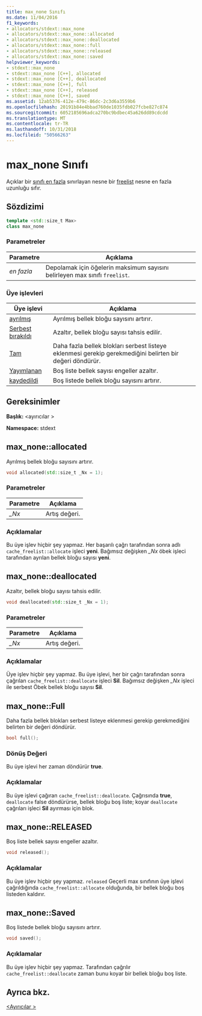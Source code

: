 ```yaml
---
title: max_none Sınıfı
ms.date: 11/04/2016
f1_keywords:
- allocators/stdext::max_none
- allocators/stdext::max_none::allocated
- allocators/stdext::max_none::deallocated
- allocators/stdext::max_none::full
- allocators/stdext::max_none::released
- allocators/stdext::max_none::saved
helpviewer_keywords:
- stdext::max_none
- stdext::max_none [C++], allocated
- stdext::max_none [C++], deallocated
- stdext::max_none [C++], full
- stdext::max_none [C++], released
- stdext::max_none [C++], saved
ms.assetid: 12ab5376-412e-479c-86dc-2c3d6a3559b6
ms.openlocfilehash: 20191b84e4bbad760de1035fdb027fcbe827c874
ms.sourcegitcommit: 6052185696adca270bc9bdbec45a626dd89cdcdd
ms.translationtype: MT
ms.contentlocale: tr-TR
ms.lasthandoff: 10/31/2018
ms.locfileid: "50566263"
---
```

# <a name="maxnone-class"></a>max_none Sınıfı

Açıklar bir [sınıfı en fazla](../standard-library/allocators-header.md) sınırlayan nesne bir [freelist](../standard-library/freelist-class.md) nesne en fazla uzunluğu sıfır.

## <a name="syntax"></a>Sözdizimi

```cpp
template <std::size_t Max>
class max_none
```

### <a name="parameters"></a>Parametreler

|Parametre|Açıklama|
|---------------|-----------------|
|*en fazla*|Depolamak için öğelerin maksimum sayısını belirleyen max sınıfı `freelist`.|

### <a name="member-functions"></a>Üye işlevleri

|Üye işlevi|Açıklama|
|-|-|
|[ayrılmış](#allocated)|Ayrılmış bellek bloğu sayısını artırır.|
|[Serbest bırakıldı](#deallocated)|Azaltır, bellek bloğu sayısı tahsis edilir.|
|[Tam](#full)|Daha fazla bellek blokları serbest listeye eklenmesi gerekip gerekmediğini belirten bir değeri döndürür.|
|[Yayımlanan](#released)|Boş liste bellek sayısı engeller azaltır.|
|[kaydedildi](#saved)|Boş listede bellek bloğu sayısını artırır.|

## <a name="requirements"></a>Gereksinimler

**Başlık:** \<ayırıcılar >

**Namespace:** stdext

## <a name="allocated"></a>  max_none::allocated

Ayrılmış bellek bloğu sayısını artırır.

```cpp
void allocated(std::size_t _Nx = 1);
```

### <a name="parameters"></a>Parametreler

|Parametre|Açıklama|
|---------------|-----------------|
|*_Nx*|Artış değeri.|

### <a name="remarks"></a>Açıklamalar

Bu üye işlev hiçbir şey yapmaz. Her başarılı çağrı tarafından sonra adlı `cache_freelist::allocate` işleci **yeni**. Bağımsız değişken *_Nx* öbek işleci tarafından ayrılan bellek bloğu sayısı **yeni**.

## <a name="deallocated"></a>  max_none::deallocated

Azaltır, bellek bloğu sayısı tahsis edilir.

```cpp
void deallocated(std::size_t _Nx = 1);
```

### <a name="parameters"></a>Parametreler

|Parametre|Açıklama|
|---------------|-----------------|
|*_Nx*|Artış değeri.|

### <a name="remarks"></a>Açıklamalar

Üye işlev hiçbir şey yapmaz. Bu üye işlevi, her bir çağrı tarafından sonra çağrılan `cache_freelist::deallocate` işleci **Sil**. Bağımsız değişken *_Nx* işleci ile serbest Öbek bellek bloğu sayısı **Sil**.

## <a name="full"></a>  max_none::Full

Daha fazla bellek blokları serbest listeye eklenmesi gerekip gerekmediğini belirten bir değeri döndürür.

```cpp
bool full();
```

### <a name="return-value"></a>Dönüş Değeri

Bu üye işlevi her zaman döndürür **true**.

### <a name="remarks"></a>Açıklamalar

Bu üye işlevi çağıran `cache_freelist::deallocate`. Çağrısında **true**, `deallocate` false döndürürse, bellek bloğu boş liste; koyar `deallocate` çağrıları işleci **Sil** ayırması için blok.

## <a name="released"></a>  max_none::RELEASED

Boş liste bellek sayısı engeller azaltır.

```cpp
void released();
```

### <a name="remarks"></a>Açıklamalar

Bu üye işlev hiçbir şey yapmaz. `released` Geçerli max sınıfının üye işlevi çağrıldığında `cache_freelist::allocate` olduğunda, bir bellek bloğu boş listeden kaldırır.

## <a name="saved"></a>  max_none::Saved

Boş listede bellek bloğu sayısını artırır.

```cpp
void saved();
```

### <a name="remarks"></a>Açıklamalar

Bu üye işlev hiçbir şey yapmaz. Tarafından çağrılır `cache_freelist::deallocate` zaman bunu koyar bir bellek bloğu boş liste.

## <a name="see-also"></a>Ayrıca bkz.

[\<Ayırıcılar >](../standard-library/allocators-header.md)<br/>
